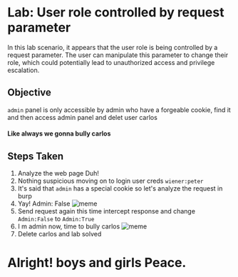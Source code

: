# Lab: User role controlled by request parameter

In this lab scenario, it appears that the user role is being controlled by a request parameter. The user can manipulate this parameter to change their role, which could potentially lead to unauthorized access and privilege escalation.

## Objective

`admin` panel is only accessible by admin who have a forgeable cookie, find it and then access admin panel and delet user carlos

#### Like always we gonna bully carlos

## Steps Taken
1. Analyze the web page Duh!
2. Nothing suspicious moving on to login user creds `wiener:peter`
3. It's said that `admin` has a special cookie so let's analyze the request in burp
4. Yay! Admin: False
    ![meme](https://i.pinimg.com/564x/81/e6/3b/81e63bf3fe15c6a8ff91eea9ae7451d2.jpg)
5. Send request again this time intercept response and change `Admin:False` to `Admin:True`
6. I m admin now, time to bully carlos
    ![meme](https://i.gifer.com/origin/f2/f292a3cddca963f5aee397ee5c87b5df.gif)
7. Delete carlos and lab solved



# Alright! boys and girls Peace.
